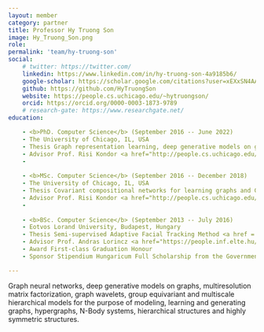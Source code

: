 ```yaml
---
layout: member
category: partner
title: Professor Hy Truong Son
image: Hy_Truong_Son.png
role: 
permalink: 'team/hy-truong-son'
social:
    # twitter: https://twitter.com/
    linkedin: https://www.linkedin.com/in/hy-truong-son-4a9185b6/
    google-scholar: https://scholar.google.com/citations?user=xEXxSN4AAAAJ&hl=en
    github: https://github.com/HyTruongSon
    website: https://people.cs.uchicago.edu/~hytruongson/
    orcid: https://orcid.org/0000-0003-1873-9789
    # research-gate: https://www.researchgate.net/
education:

    - <b>PhD. Computer Science</b> (September 2016 -- June 2022) 
    - The University of Chicago, IL, USA 
    - Thesis Graph representation learning, deep generative models on graphs, group equivariant molecular neural networks and multiresolution machine learning <a href = "PhD-Thesis.pdf"> [PhD-Thesis.pdf]</a>. 
    - Advisor Prof. Risi Kondor <a href="http://people.cs.uchicago.edu/~risi/"> [website]</a> 
    - 
 
    - <b>MSc. Computer Science</b> (September 2016 -- December 2018) 
    - The University of Chicago, IL, USA 
    - Thesis Covariant compositional networks for learning graphs and GraphFlow deep learning framework in C++/CUDA <a href = "MSc-Thesis.pdf"> [MSc-Thesis.pdf]</a> 
    - Advisor Prof. Risi Kondor <a href="http://people.cs.uchicago.edu/~risi/"> [website]</a> 
    - 
    
    - <b>BSc. Computer Science</b> (September 2013 -- July 2016) 
    - Eotvos Lorand University, Budapest, Hungary 
    - Thesis Semi-supervised Adaptive Facial Tracking Method <a href = "BSc-Thesis.pdf">[BSc-Thesis.pdf]</a> 
    - Advisor Prof. Andras Lorincz <a href="https://people.inf.elte.hu/lorincz/"> [website]</a> 
    - Award First-class Graduation Honour 
    - Sponsor Stipendium Hungaricum Full Scholarship from the Government of Hungary 

---
```


Graph neural networks, deep generative models on graphs, multiresolution matrix factorization, graph wavelets, group equivariant and multiscale hierarchical models for the purpose of modeling, learning and generating graphs, hypergraphs, N-Body systems, hierarchical structures and highly symmetric structures.

